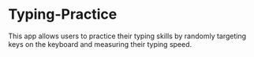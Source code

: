# Typing-Practice
This app allows users to practice their typing skills by randomly targeting keys on the keyboard and measuring their typing speed.
